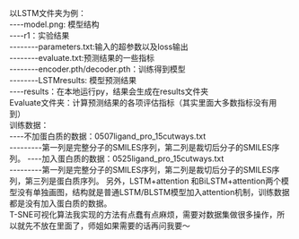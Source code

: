 以LSTM文件夹为例：  
----model.png: 模型结构  
----r1：实验结果  
--------parameters.txt:输入的超参数以及loss输出  
--------evaluate.txt:预测结果的一些指标  
--------encoder.pth/decoder.pth：训练得到模型  
--------LSTMresults: 模型预测结果  
----results：在本地运行py，结果会生成在results文件夹   
Evaluate文件夹：计算预测结果的各项评估指标（其实里面大多数指标没有用到）  
训练数据：  
----不加蛋白质的数据：0507ligand_pro_15cutways.txt  
---------第一列是完整分子的SMILES序列，第二列是裁切后分子的SMILES序列。 
----加入蛋白质的数据：0525ligand_pro_15cutways.txt  
---------第一列是完整分子的SMILES序列，第二列是裁切后分子的SMILES序列，第三列是蛋白质序列。 
另外，LSTM+attention 和BiLSTM+attention两个模型没有单独画图，结构就是普通LSTM/BLSTM模型加入attention机制，训练数据都是没有加入蛋白质的数据。  
T-SNE可视化算法我实现的方法有点蠢有点麻烦，需要对数据集做很多操作，所以就先不放在里面了，师姐如果需要的话再问我要～  

